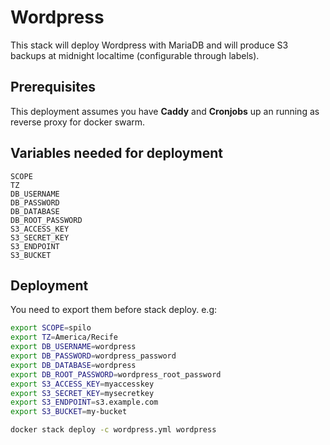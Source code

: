 # Wordpress
This stack will deploy Wordpress with MariaDB and will produce S3 backups at midnight localtime (configurable through labels).
## Prerequisites
This deployment assumes you have **Caddy** and **Cronjobs** up an running as reverse proxy for docker swarm.
## Variables needed for deployment
```text
SCOPE
TZ
DB_USERNAME
DB_PASSWORD
DB_DATABASE
DB_ROOT_PASSWORD
S3_ACCESS_KEY
S3_SECRET_KEY
S3_ENDPOINT
S3_BUCKET
```
## Deployment
You need to export them before stack deploy. e.g:
```bash
export SCOPE=spilo
export TZ=America/Recife
export DB_USERNAME=wordpress
export DB_PASSWORD=wordpress_password
export DB_DATABASE=wordpress
export DB_ROOT_PASSWORD=wordpress_root_password
export S3_ACCESS_KEY=myaccesskey
export S3_SECRET_KEY=mysecretkey
export S3_ENDPOINT=s3.example.com
export S3_BUCKET=my-bucket

docker stack deploy -c wordpress.yml wordpress
```
